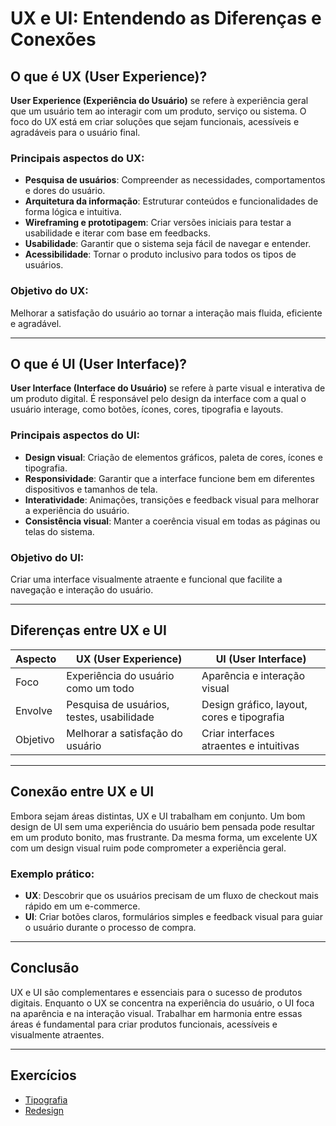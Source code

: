 # UX e UI: Entendendo as Diferenças e Conexões

## O que é UX (User Experience)?

**User Experience (Experiência do Usuário)** se refere à experiência geral que um usuário tem ao interagir com um produto, serviço ou sistema. O foco do UX está em criar soluções que sejam funcionais, acessíveis e agradáveis para o usuário final.

### Principais aspectos do UX:
- **Pesquisa de usuários**: Compreender as necessidades, comportamentos e dores do usuário.
- **Arquitetura da informação**: Estruturar conteúdos e funcionalidades de forma lógica e intuitiva.
- **Wireframing e prototipagem**: Criar versões iniciais para testar a usabilidade e iterar com base em feedbacks.
- **Usabilidade**: Garantir que o sistema seja fácil de navegar e entender.
- **Acessibilidade**: Tornar o produto inclusivo para todos os tipos de usuários.

### Objetivo do UX:
Melhorar a satisfação do usuário ao tornar a interação mais fluida, eficiente e agradável.

---

## O que é UI (User Interface)?

**User Interface (Interface do Usuário)** se refere à parte visual e interativa de um produto digital. É responsável pelo design da interface com a qual o usuário interage, como botões, ícones, cores, tipografia e layouts.

### Principais aspectos do UI:
- **Design visual**: Criação de elementos gráficos, paleta de cores, ícones e tipografia.
- **Responsividade**: Garantir que a interface funcione bem em diferentes dispositivos e tamanhos de tela.
- **Interatividade**: Animações, transições e feedback visual para melhorar a experiência do usuário.
- **Consistência visual**: Manter a coerência visual em todas as páginas ou telas do sistema.

### Objetivo do UI:
Criar uma interface visualmente atraente e funcional que facilite a navegação e interação do usuário.

---

## Diferenças entre UX e UI

| Aspecto                  | UX (User Experience)                            | UI (User Interface)                       |
|-----------------|---------------------------------|------------------------------------|
| Foco             | Experiência do usuário como um todo         | Aparência e interação visual                    |
| Envolve        | Pesquisa de usuários, testes, usabilidade   | Design gráfico, layout, cores e tipografia |
| Objetivo       | Melhorar a satisfação do usuário               | Criar interfaces atraentes e intuitivas      |

---

## Conexão entre UX e UI
Embora sejam áreas distintas, UX e UI trabalham em conjunto. Um bom design de UI sem uma experiência do usuário bem pensada pode resultar em um produto bonito, mas frustrante. Da mesma forma, um excelente UX com um design visual ruim pode comprometer a experiência geral.

### Exemplo prático:
- **UX**: Descobrir que os usuários precisam de um fluxo de checkout mais rápido em um e-commerce.
- **UI**: Criar botões claros, formulários simples e feedback visual para guiar o usuário durante o processo de compra.

---

## Conclusão
UX e UI são complementares e essenciais para o sucesso de produtos digitais. Enquanto o UX se concentra na experiência do usuário, o UI foca na aparência e na interação visual. Trabalhar em harmonia entre essas áreas é fundamental para criar produtos funcionais, acessíveis e visualmente atraentes.

---

## Exercícios

- [Tipografia](https://www.figma.com/design/Wj8BT9rZAuDAu2SRmhq1A3/Tipografia?node-id=0-1&t=VVl8787aLgkTMFPs-1)
- [Redesign](https://www.figma.com/design/gLA3eY2hxGuonus4oyN9PZ/Site-Jamilin-kkkkkkk?t=VVl8787aLgkTMFPs-1)

